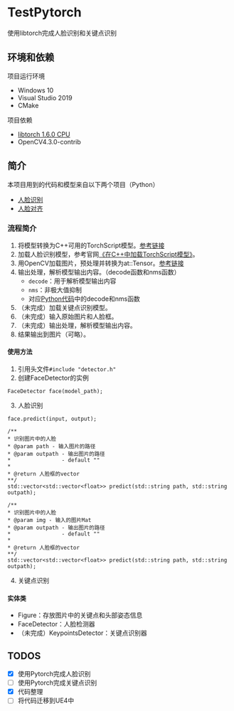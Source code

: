 # TestPytorch
使用libtorch完成人脸识别和关键点识别

## 环境和依赖
项目运行环境
- Windows 10
- Visual Studio 2019
- CMake

项目依赖
- [libtorch 1.6.0 CPU](https://pytorch.org/get-started/locally/)
- OpenCV4.3.0-contrib

## 简介
本项目用到的代码和模型来自以下两个项目（Python）
- [人脸识别](https://github.com/lxg2015/faceboxes)
- [人脸对齐](https://github.com/610265158/face_landmark_pytorch)

### 流程简介
1. 将模型转换为C++可用的TorchScript模型。[参考链接](https://pytorch.org/tutorials/advanced/cpp_export.html#step-1-converting-your-pytorch-model-to-torch-script)
2. 加载人脸识别模型，参考官网[《在C++中加载TorchScript模型》](https://pytorch.org/tutorials/advanced/cpp_export.html#step-3-loading-your-script-module-in-c)。
3. 用OpenCV加载图片，预处理并转换为at::Tensor。[参考链接](http://discuss.seekloud.org:50080/d/572-human-mattingpytorchcpython)
4. 输出处理，解析模型输出内容。（decode函数和nms函数）
    - `decode`：用于解析模型输出内容
    - `nms`：非极大值抑制
    - 对应[Python代码](https://github.com/lxg2015/faceboxes/blob/master/encoderl.py)中的decode和nms函数
5. （未完成）加载关键点识别模型。
6. （未完成）输入原始图片和人脸框。
7. （未完成）输出处理，解析模型输出内容。
8. 结果输出到图片（可略）。

#### 使用方法
1. 引用头文件`#include "detector.h"`
2. 创建FaceDetector的实例
  ```
  FaceDetector face(model_path);
  ```
3. 人脸识别
  ```
  face.predict(input, output);
  
  /**
  * 识别图片中的人脸
  * @param path - 输入图片的路径
  * @param outpath - 输出图片的路径
  *                - default ""
  *
  * @return 人脸框的vector
  **/
  std::vector<std::vector<float>> predict(std::string path, std::string outpath);
  
  /**
  * 识别图片中的人脸
  * @param img - 输入的图片Mat
  * @param outpath - 输出图片的路径
  *                - default ""
  *
  * @return 人脸框的vector
  **/
  std::vector<std::vector<float>> predict(std::string path, std::string outpath); 
  ```
4. 关键点识别

#### 实体类
- Figure：存放图片中的关键点和头部姿态信息
- FaceDetector：人脸检测器
- （未完成）KeypointsDetector：关键点识别器

## TODOS
- [x] 使用Pytorch完成人脸识别
- [ ] 使用Pytorch完成关键点识别
- [x] 代码整理
- [ ] 将代码迁移到UE4中